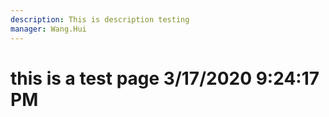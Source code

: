 ```yaml
---
description: This is description testing
manager: Wang.Hui
---
```

# this is a test page 3/17/2020 9:24:17 PM